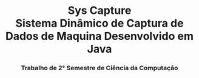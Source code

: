 <h1 align='center'> Sys Capture <br> Sistema Dinâmico de Captura de Dados de Maquina Desenvolvido em Java </h1>
<h3 align='center'> Trabalho de 2° Semestre de Ciência da Computação</h3>
